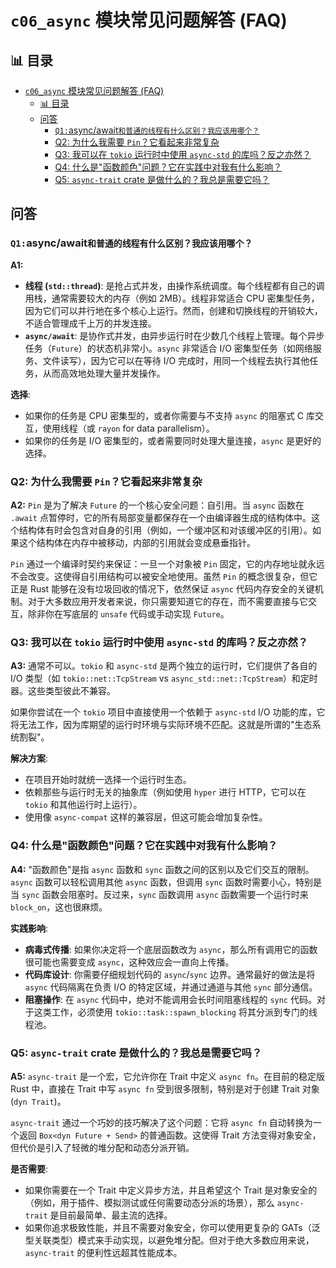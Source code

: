 ﻿# `c06_async` 模块常见问题解答 (FAQ)

## 📊 目录

- [`c06_async` 模块常见问题解答 (FAQ)](#c06_async-模块常见问题解答-faq)
  - [📊 目录](#-目录)
  - [问答](#问答)
    - [`Q1:`async/await`和普通的线程有什么区别？我应该用哪个？`](#q1asyncawait和普通的线程有什么区别我应该用哪个)
    - [Q2: 为什么我需要 `Pin`？它看起来非常复杂](#q2-为什么我需要-pin它看起来非常复杂)
    - [Q3: 我可以在 `tokio` 运行时中使用 `async-std` 的库吗？反之亦然？](#q3-我可以在-tokio-运行时中使用-async-std-的库吗反之亦然)
    - [Q4: 什么是"函数颜色"问题？它在实践中对我有什么影响？](#q4-什么是函数颜色问题它在实践中对我有什么影响)
    - [Q5: `async-trait` crate 是做什么的？我总是需要它吗？](#q5-async-trait-crate-是做什么的我总是需要它吗)

## 问答

### `Q1:`async/await`和普通的线程有什么区别？我应该用哪个？`

**A1:**

- **线程 (`std::thread`)**: 是抢占式并发，由操作系统调度。每个线程都有自己的调用栈，通常需要较大的内存（例如 2MB）。线程非常适合 CPU 密集型任务，因为它们可以并行地在多个核心上运行。然而，创建和切换线程的开销较大，不适合管理成千上万的并发连接。
- **`async/await`**: 是协作式并发，由异步运行时在少数几个线程上管理。每个异步任务（`Future`）的状态机非常小。`async` 非常适合 I/O 密集型任务（如网络服务、文件读写），因为它可以在等待 I/O 完成时，用同一个线程去执行其他任务，从而高效地处理大量并发操作。

**选择**:

- 如果你的任务是 CPU 密集型的，或者你需要与不支持 `async` 的阻塞式 C 库交互，使用线程（或 `rayon` for data parallelism）。
- 如果你的任务是 I/O 密集型的，或者需要同时处理大量连接，`async` 是更好的选择。

### Q2: 为什么我需要 `Pin`？它看起来非常复杂

**A2:**
`Pin` 是为了解决 `Future` 的一个核心安全问题：自引用。当 `async` 函数在 `.await` 点暂停时，它的所有局部变量都保存在一个由编译器生成的结构体中。这个结构体有时会包含对自身的引用（例如，一个缓冲区和对该缓冲区的引用）。如果这个结构体在内存中被移动，内部的引用就会变成悬垂指针。

`Pin` 通过一个编译时契约来保证：一旦一个对象被 `Pin` 固定，它的内存地址就永远不会改变。这使得自引用结构可以被安全地使用。虽然 `Pin` 的概念很复杂，但它正是 Rust 能够在没有垃圾回收的情况下，依然保证 `async` 代码内存安全的关键机制。对于大多数应用开发者来说，你只需要知道它的存在，而不需要直接与它交互，除非你在写底层的 `unsafe` 代码或手动实现 `Future`。

### Q3: 我可以在 `tokio` 运行时中使用 `async-std` 的库吗？反之亦然？

**A3:**
通常不可以。`tokio` 和 `async-std` 是两个独立的运行时，它们提供了各自的 I/O 类型（如 `tokio::net::TcpStream` vs `async_std::net::TcpStream`）和定时器。这些类型彼此不兼容。

如果你尝试在一个 `tokio` 项目中直接使用一个依赖于 `async-std` I/O 功能的库，它将无法工作，因为库期望的运行时环境与实际环境不匹配。这就是所谓的"生态系统割裂"。

**解决方案**:

- 在项目开始时就统一选择一个运行时生态。
- 依赖那些与运行时无关的抽象库（例如使用 `hyper` 进行 HTTP，它可以在 `tokio` 和其他运行时上运行）。
- 使用像 `async-compat` 这样的兼容层，但这可能会增加复杂性。

### Q4: 什么是"函数颜色"问题？它在实践中对我有什么影响？

**A4:**
"函数颜色"是指 `async` 函数和 `sync` 函数之间的区别以及它们交互的限制。`async` 函数可以轻松调用其他 `async` 函数，但调用 `sync` 函数时需要小心，特别是当 `sync` 函数会阻塞时。反过来，`sync` 函数调用 `async` 函数需要一个运行时来 `block_on`，这也很麻烦。

**实践影响**:

- **病毒式传播**: 如果你决定将一个底层函数改为 `async`，那么所有调用它的函数很可能也需要变成 `async`，这种效应会一直向上传播。
- **代码库设计**: 你需要仔细规划代码的 `async`/`sync` 边界。通常最好的做法是将 `async` 代码隔离在负责 I/O 的特定区域，并通过通道与其他 `sync` 部分通信。
- **阻塞操作**: 在 `async` 代码中，绝对不能调用会长时间阻塞线程的 `sync` 代码。对于这类工作，必须使用 `tokio::task::spawn_blocking` 将其分派到专门的线程池。

### Q5: `async-trait` crate 是做什么的？我总是需要它吗？

**A5:**
`async-trait` 是一个宏，它允许你在 Trait 中定义 `async fn`。在目前的稳定版 Rust 中，直接在 Trait 中写 `async fn` 受到很多限制，特别是对于创建 Trait 对象 (`dyn Trait`)。

`async-trait` 通过一个巧妙的技巧解决了这个问题：它将 `async fn` 自动转换为一个返回 `Box<dyn Future + Send>` 的普通函数。这使得 Trait 方法变得对象安全，但代价是引入了轻微的堆分配和动态分派开销。

**是否需要**:

- 如果你需要在一个 Trait 中定义异步方法，并且希望这个 Trait 是对象安全的（例如，用于插件、模拟测试或任何需要动态分派的场景），那么 `async-trait` 是目前最简单、最主流的选择。
- 如果你追求极致性能，并且不需要对象安全，你可以使用更复杂的 GATs（泛型关联类型）模式来手动实现，以避免堆分配。但对于绝大多数应用来说，`async-trait` 的便利性远超其性能成本。
